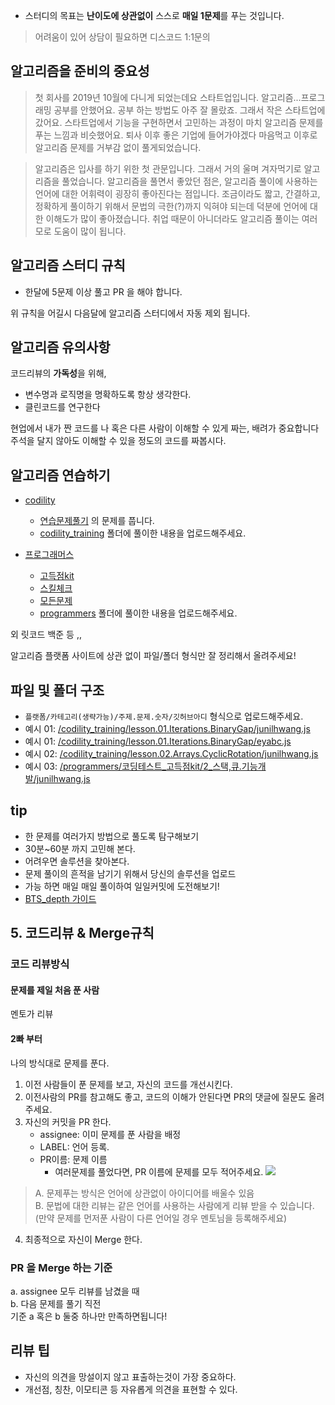 - 스터디의 목표는 **난이도에 상관없이** 스스로 **매일 1문제**를 푸는 것입니다.   
  
> 어려움이 있어 상담이 필요하면 디스코드 1:1문의

## 알고리즘을 준비의 중요성
> 첫 회사를 2019년 10월에 다니게 되었는데요 스타트업입니다. 알고리즘...프로그래밍 공부를 안했어요. 
> 공부 하는 방법도 아주 잘 몰랐죠. 그래서 작은 스타트업에 갔어요. 
> 스타트업에서 기능을 구현하면서 고민하는 과정이 마치 알고리즘 문제를 푸는 느낌과 비슷했어요. 
> 퇴사 이후 좋은 기업에 들어가야겠다 마음먹고 이후로 알고리즘 문제를 거부감 없이 풀게되었습니다.

> 알고리즘은 입사를 하기 위한 첫 관문입니다. 그래서 거의 울며 겨자먹기로 알고리즘을 풀었습니다.
알고리즘을 풀면서 좋았던 점은, 알고리즘 풀이에 사용하는 언어에 대한 어휘력이 굉장히 좋아진다는 점입니다. 
>조금이라도 짧고, 간결하고, 정확하게 풀이하기 위해서 문법의 극한(?)까지 익혀야 되는데 덕분에 언어에 대한 이해도가 많이 좋아졌습니다. 
>취업 때문이 아니더라도 알고리즘 풀이는 여러모로 도움이 많이 됩니다.

## 알고리즘 스터디 규칙
- 한달에 5문제 이상 풀고 PR 을 해야 합니다.

위 규칙을 어길시 다음달에 알고리즘 스터디에서 자동 제외 됩니다.


## 알고리즘 유의사항
코드리뷰의 **가독성**을 위해, 
- 변수명과 로직명을 명확하도록 항상 생각한다.
- 클린코드를 연구한다

현업에서 내가 짠 코드를 나 혹은 다른 사람이 이해할 수 있게 짜는, 배려가 중요합니다
주석을 달지 않아도 이해할 수 있을 정도의 코드를 짜봅시다.

## 알고리즘 연습하기

- [codility](https://app.codility.com/)
    - [연습문제풀기](https://app.codility.com/programmers/lessons/1-iterations/) 의 문제를 풉니다. 
    - [codility_training](codility_training) 폴더에 풀이한 내용을 업로드해주세요.
    
- [프로그래머스](https://programmers.co.kr/https://programmers.co.kr/)
    - [고득점kit](https://programmers.co.kr/learn/challenges?tab=algorithm_practice_kit)
    - [스킬체크](https://programmers.co.kr/skill_checks)
    - [모든문제](https://programmers.co.kr/learn/challenges?tab=all_challenges)
    - [programmers](https://github.com/JunilHwang/Algorithm/tree/master/programmers) 폴더에 풀이한 내용을 업로드해주세요.
   
외 릿코드 백준 등 ,,
 
알고리즘 플랫폼 사이트에 상관 없이 파일/폴더 형식만 잘 정리해서 올려주세요!
  

## 파일 및 폴더 구조
- `플랫폼/카테고리(생략가능)/주제.문제.숫자/깃허브아디` 형식으로 업로드해주세요.
- 예시 01: [/codility_training/lesson.01.Iterations.BinaryGap/junilhwang.js](./codility_training/lesson.01.Iterations.BinaryGap/junilhwang.js)
- 예시 01: [/codility_training/lesson.01.Iterations.BinaryGap/eyabc.js](./codility_training/lesson.01.Iterations.BinaryGap/eyabc.js)
- 예시 02: [/codility_training/lesson.02.Arrays.CyclicRotation/junilhwang.js](codility_training/lesson02.Arrays.CyclicRotation/junilhwang.js)
- 예시 03: [/programmers/코딩테스트_고득점kit/2_스택,큐.기능개발/junilhwang.js](./programmers/코딩테스트_고득점kit/2_스택,큐.기능개발/junilhwang.js)

## tip
- 한 문제를 여러가지 방법으로 풀도록 탐구해보기
- 30분~60분 까지 고민해 본다.
- 어려우면 솔루션을 찾아본다.
- 문제 풀이의 흔적을 남기기 위해서 당신의 솔루션을 업로드
- 가능 하면 매일 매일 풀이하여 일일커밋에 도전해보기!
- [BTS_depth 가이드](https://dku-study.github.io/InfoBoard/BST_depth.html)

## 5. 코드리뷰 & Merge규칙

### 코드 리뷰방식
#### 문제를 제일 처음 푼 사람 
멘토가 리뷰

#### 2빠 부터
나의 방식대로 문제를 푼다.
 
1. 이전 사람들이 푼 문제를 보고, 자신의 코드를 개선시킨다.
2. 이전사람의 PR를 참고해도 좋고, 코드의 이해가 안된다면 PR의 댓글에 질문도 올려주세요.
3. 자신의 커밋을 PR 한다. 
    - assignee: 이미 문제를 푼 사람을 배정
    - LABEL: 언어 등록. 
    - PR이름:  문제 이름
        - 여러문제를 풀었다면, PR 이름에 문제를 모두 적어주세요.
![](https://media.discordapp.net/attachments/727151566754414663/727416027939602452/unknown.png?width=1111&height=687)
>    A. 문제푸는 방식은 언어에 상관없이 아이디어를 배울수 있음  
>    B. 문법에 대한 리뷰는 같은 언어를 사용하는 사람에게 리뷰 받을 수 있습니다.   
>       (만약 문제를 먼저푼 사람이 다른 언어일 경우 멘토님을 등록해주세요)  

4. 최종적으로 자신이 Merge 한다.

### PR 을 Merge 하는 기준
a. assignee 모두 리뷰를 남겼을 때   
b. 다음 문제를 풀기 직전     
기준 a 혹은 b 둘중 하나만 만족하면됩니다!

## 리뷰 팁
- 자신의 의견을 망설이지 않고 표출하는것이 가장 중요하다.
- 개선점, 칭찬, 이모티콘 등 자유롭게 의견을 표현할 수 있다.


